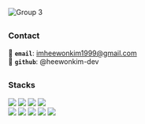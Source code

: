 ![Group 3](https://user-images.githubusercontent.com/85002287/180632868-a5797253-44bb-4ea7-8f77-cfbb9e936eba.png)
##
### Contact
📧 **`email`**: imheewonkim1999@gmail.com <br/>
🤖 **`github`**: @heewonkim-dev <Br/>
## 
### Stacks
<img src="https://img.shields.io/badge/Javascript-F7DF1E?style=flat-square&logo=Javascript&logoColor=black"/></a>
<img src="https://img.shields.io/badge/Typescript-3178C6?style=flat-square&logo=Typescript&logoColor=white"/></a>
<img src="https://img.shields.io/badge/HTML5-E34F26?style=flat-square&logo=HTML5&logoColor=white"/></a>
<img src="https://img.shields.io/badge/CSS3-1572B6?style=flat-square&logo=CSS3&logoColor=white"/></a> <Br/>
<img src="https://img.shields.io/badge/React-61DAFB?style=flat-square&logo=React&logoColor=black"/></a>
<img src="https://img.shields.io/badge/Recoil-000000?style=flat-square&logo=Atom&logoColor=white"/></a>
<img src="https://img.shields.io/badge/React Query-FF4154?style=flat-square&logo=ReactQuery&logoColor=white"/></a>
<img src="https://img.shields.io/badge/Redux-764ABC?style=flat-square&logo=Redux&logoColor=white"/></a>
<img src="https://img.shields.io/badge/Storybook-FF4785?style=flat-square&logo=Storybook&logoColor=white"/></a>

##
<br />


